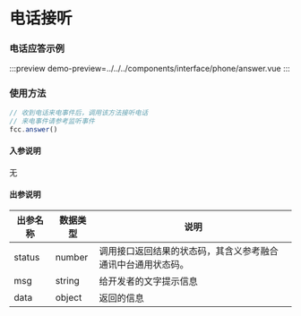 # 电话接听
### 电话应答示例

:::preview
demo-preview=../../../components/interface/phone/answer.vue
:::

### 使用方法
```typescript
// 收到电话来电事件后，调用该方法接听电话
// 来电事件请参考监听事件
fcc.answer()
```
<!-- **入参说明** -->
#### 入参说明

无

#### 出参说明

| **出参名称** | **数据类型** | **说明**                         |
| -------- | -------- | ------------------------------ |
| status   | number   | 调用接口返回结果的状态码，其含义参考融合通讯中台通用状态码。 |
| msg      | string   | 给开发者的文字提示信息                    |
| data     | object   | 返回的信息                          |

